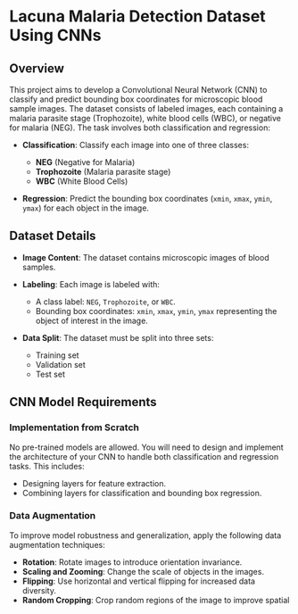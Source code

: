 # Lacuna Malaria Detection Dataset Using CNNs

## Overview

This project aims to develop a Convolutional Neural Network (CNN) to classify and predict bounding box coordinates for microscopic blood sample images. The dataset consists of labeled images, each containing a malaria parasite stage (Trophozoite), white blood cells (WBC), or negative for malaria (NEG). The task involves both classification and regression:

- **Classification**: Classify each image into one of three classes:
  - **NEG** (Negative for Malaria)
  - **Trophozoite** (Malaria parasite stage)
  - **WBC** (White Blood Cells)
  
- **Regression**: Predict the bounding box coordinates (`xmin`, `xmax`, `ymin`, `ymax`) for each object in the image.

## Dataset Details

- **Image Content**: The dataset contains microscopic images of blood samples.
- **Labeling**: Each image is labeled with:
  - A class label: `NEG`, `Trophozoite`, or `WBC`.
  - Bounding box coordinates: `xmin`, `xmax`, `ymin`, `ymax` representing the object of interest in the image.
  
- **Data Split**: The dataset must be split into three sets:
  - Training set
  - Validation set
  - Test set

## CNN Model Requirements

### Implementation from Scratch

No pre-trained models are allowed. You will need to design and implement the architecture of your CNN to handle both classification and regression tasks. This includes:

- Designing layers for feature extraction.
- Combining layers for classification and bounding box regression.

### Data Augmentation

To improve model robustness and generalization, apply the following data augmentation techniques:

- **Rotation**: Rotate images to introduce orientation invariance.
- **Scaling and Zooming**: Change the scale of objects in the images.
- **Flipping**: Use horizontal and vertical flipping for increased data diversity.
- **Random Cropping**: Crop random regions of the image to improve spatial 
